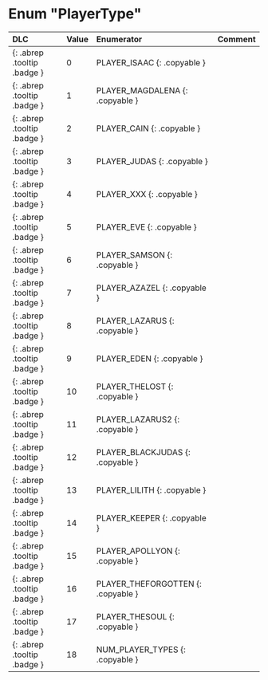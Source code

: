 # Enum "PlayerType"
|DLC|Value|Enumerator|Comment|
|:--|:--|:--|:--|
|[ ](#){: .abrep .tooltip .badge }|0 |PLAYER_ISAAC {: .copyable } |  | 
|[ ](#){: .abrep .tooltip .badge }|1 |PLAYER_MAGDALENA {: .copyable } |  | 
|[ ](#){: .abrep .tooltip .badge }|2 |PLAYER_CAIN {: .copyable } |  | 
|[ ](#){: .abrep .tooltip .badge }|3 |PLAYER_JUDAS {: .copyable } |  | 
|[ ](#){: .abrep .tooltip .badge }|4 |PLAYER_XXX {: .copyable } |  | 
|[ ](#){: .abrep .tooltip .badge }|5 |PLAYER_EVE {: .copyable } |  | 
|[ ](#){: .abrep .tooltip .badge }|6 |PLAYER_SAMSON {: .copyable } |  | 
|[ ](#){: .abrep .tooltip .badge }|7 |PLAYER_AZAZEL {: .copyable } |  | 
|[ ](#){: .abrep .tooltip .badge }|8 |PLAYER_LAZARUS {: .copyable } |  | 
|[ ](#){: .abrep .tooltip .badge }|9 |PLAYER_EDEN {: .copyable } |  | 
|[ ](#){: .abrep .tooltip .badge }|10 |PLAYER_THELOST {: .copyable } |  | 
|[ ](#){: .abrep .tooltip .badge }|11 |PLAYER_LAZARUS2 {: .copyable } |  | 
|[ ](#){: .abrep .tooltip .badge }|12 |PLAYER_BLACKJUDAS {: .copyable } |  | 
|[ ](#){: .abrep .tooltip .badge }|13 |PLAYER_LILITH {: .copyable } |  | 
|[ ](#){: .abrep .tooltip .badge }|14 |PLAYER_KEEPER {: .copyable } |  | 
|[ ](#){: .abrep .tooltip .badge }|15 |PLAYER_APOLLYON {: .copyable } |  | 
|[ ](#){: .abrep .tooltip .badge }|16 |PLAYER_THEFORGOTTEN {: .copyable } |  | 
|[ ](#){: .abrep .tooltip .badge }|17 |PLAYER_THESOUL {: .copyable } |  | 
|[ ](#){: .abrep .tooltip .badge }|18 |NUM_PLAYER_TYPES {: .copyable } |  | 